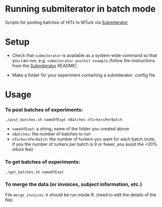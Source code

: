 # Running submiterator in batch mode
Scripts for posting batches of HITs to MTurk via [Submiterator](https://github.com/feste/Submiterator)

# Setup

- Check that `submiterator` is available as a system-wide command so that you can run, e.g. `submiterator posthit example` (follow the instructions from the [Submiterator](https://github.com/feste/Submiterator) README).

- Make a folder for your experiment containing a submiterator .config file

# Usage

### To post batches of experiments:

`./post_batches.sh nameOfExpt nBatches nTurkersPerBatch`

- `nameOfExpt`: a string, name of the folder you created above
- `nBatches`: the number of batches to run
- `nTurkersPerBatch`: the number of turkers you want for each batch (note, if you the number of turkers per batch is 9 or fewer, you avoid the +20% mturk fee)

### To get batches of experiments:

`./get_batches.sh nameOfExpt`

### To merge the data (or invoices, subject information, etc.)

File `merge_invoices.R` should be run inside R. (need to edit the details of the file)
